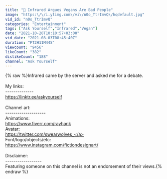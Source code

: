 ```yaml
---
title: "🔴 Infrared Argues Vegans Are Bad People"
image: "https:\/\/i.ytimg.com\/vi\/n0o_TtrImvQ\/hqdefault.jpg"
vid_id: "n0o_TtrImvQ"
categories: "Entertainment"
tags: ["Ask Yourself","Infrared","Vegan"]
date: "2021-10-20T10:10:57+03:00"
vid_date: "2021-08-03T08:45:40Z"
duration: "PT2H11M44S"
viewcount: "9456"
likeCount: "382"
dislikeCount: "188"
channel: "Ask Yourself"
---
```

{% raw %}Infrared came by the server and asked me for a debate.<br /><br />My links:<br />--------------<br /><a rel="nofollow" target="blank" href="https://linktr.ee/askyourself">https://linktr.ee/askyourself</a><br /><br />Channel art:<br />--------------------<br />Animations:<br /><a rel="nofollow" target="blank" href="https://www.fiverr.com/rayhank">https://www.fiverr.com/rayhank</a><br />Avatar:<br /><a rel="nofollow" target="blank" href="https://twitter.com/swearwolves_">https://twitter.com/swearwolves_</a><br />Font/logo/objects/etc:<br /><a rel="nofollow" target="blank" href="https://www.instagram.com/fictiondesignart/">https://www.instagram.com/fictiondesignart/</a><br /><br />Disclaimer:<br />------------------<br />Featuring someone on this channel is not an endorsement of their views.{% endraw %}
